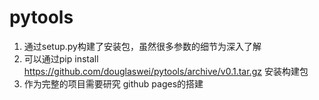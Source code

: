 # pytools
1. 通过setup.py构建了安装包，虽然很多参数的细节为深入了解
2. 可以通过pip install https://github.com/douglaswei/pytools/archive/v0.1.tar.gz 安装构建包
3. 作为完整的项目需要研究 github pages的搭建
